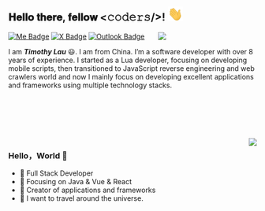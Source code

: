 <h2> 𝐇𝐞𝐥𝐥𝐨 𝐭𝐡𝐞𝐫𝐞, 𝐟𝐞𝐥𝐥𝐨𝐰 <𝚌𝚘𝚍𝚎𝚛𝚜/>! <img src="https://raw.githubusercontent.com/ABSphreak/ABSphreak/master/gifs/Hi.gif" width="30px"></h2>

<img align='right' src='https://user-images.githubusercontent.com/5713670/87202985-820dcb80-c2b6-11ea-9f56-7ec461c497c3.gif' width='200"'>

[![Me Badge](https://img.shields.io/badge/0xlau.dev-000000?style=for-the-badge&logo=About.me&logoColor=white)](https://0xlau.dev)
[![X Badge](https://img.shields.io/badge/@thetimothylau-1DA1F2?style=for-the-badge&logo=x&logoColor=white)](https://x.com/thetimothylau) 
[![Outlook Badge](https://img.shields.io/badge/timothy--lau@outlook.com-0078D4?style=for-the-badge&logo=microsoft-outlook&logoColor=white)](mailto:timothy-lau@outlook.com)

I am ***Timothy Lau*** 😃. I am from China. I’m a software developer with over 8 years of experience. I started as a Lua developer, focusing on developing mobile scripts, then transitioned to JavaScript reverse engineering and web crawlers world and now I mainly focus on developing excellent applications and frameworks using multiple technology stacks.

<br/>
<br/>
<br/>
<br/>
<br/>

<img align="right" src="https://github-readme-stats.vercel.app/api?username=0xlau&show_icons=true&theme=default&include_all_commits=true" />

### Hello，World 👋

- :beginner: Full Stack Developer
- :blue_book: Focusing on Java & Vue & React
- :hammer: Creator of applications and frameworks
- :rocket: I want to travel around the universe.
